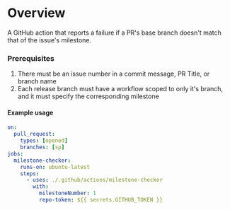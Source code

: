 # Overview
A GitHub action that reports a failure if a PR's base branch doesn't match that of the issue's milestone.

### Prerequisites
1. There must be an issue number in a commit message, PR Title, or branch name
2. Each release branch must have a workflow scoped to only it's branch, and it must specify the corresponding milestone

#### Example usage
```yaml
on:
  pull_request:
    types: [opened]
    branches: [sp]
jobs:
  milestone-checker:
    runs-on: ubuntu-latest
    steps:
      - uses: ./.github/actions/milestone-checker
        with:
          milestoneNumber: 1
          repo-token: ${{ secrets.GITHUB_TOKEN }}
```

